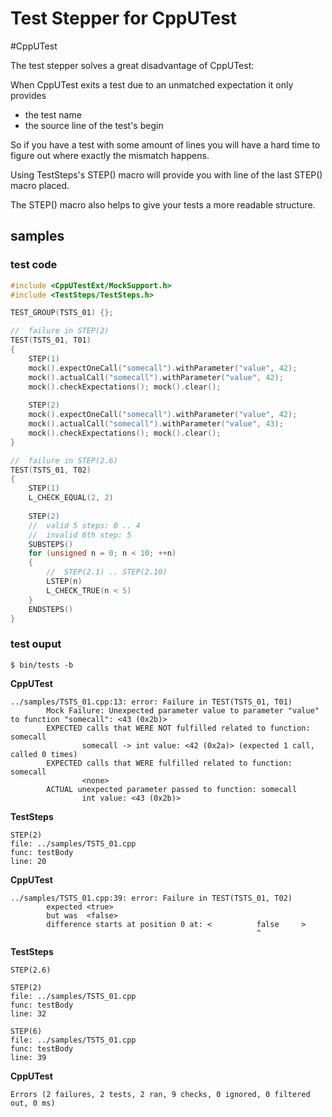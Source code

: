 # Test Stepper for CppUTest

#CppUTest

The test stepper solves a great disadvantage of CppUTest:

When CppUTest exits a test due to an unmatched expectation it only provides
- the test name
- the source line of the test's begin

So if you have a test with some amount of lines
you will have a hard time to figure out
where exactly the mismatch happens.

Using TestSteps's STEP() macro
will provide you with line of the last STEP() macro placed.

The STEP() macro also helps
to give your tests a more readable structure.

## samples

### test code
```cpp
#include <CppUTestExt/MockSupport.h>
#include <TestSteps/TestSteps.h>

TEST_GROUP(TSTS_01) {};

//  failure in STEP(2)
TEST(TSTS_01, T01)
{
    STEP(1)
    mock().expectOneCall("somecall").withParameter("value", 42);
    mock().actualCall("somecall").withParameter("value", 42);
    mock().checkExpectations(); mock().clear();
    
    STEP(2)
    mock().expectOneCall("somecall").withParameter("value", 42);
    mock().actualCall("somecall").withParameter("value", 43);
    mock().checkExpectations(); mock().clear();
}

//  failure in STEP(2.6)
TEST(TSTS_01, T02)
{
    STEP(1)
    L_CHECK_EQUAL(2, 2)
    
    STEP(2)
    //  valid 5 steps: 0 .. 4
    //  invalid 6th step: 5
    SUBSTEPS()
    for (unsigned n = 0; n < 10; ++n)
    {
        //  STEP(2.1) .. STEP(2.10)
        LSTEP(n)
        L_CHECK_TRUE(n < 5)
    }
    ENDSTEPS()
}
```
### test ouput
```shell
$ bin/tests -b
```
**CppUTest**
```shell
../samples/TSTS_01.cpp:13: error: Failure in TEST(TSTS_01, T01)
        Mock Failure: Unexpected parameter value to parameter "value" to function "somecall": <43 (0x2b)>
        EXPECTED calls that WERE NOT fulfilled related to function: somecall
                somecall -> int value: <42 (0x2a)> (expected 1 call, called 0 times)
        EXPECTED calls that WERE fulfilled related to function: somecall
                <none>
        ACTUAL unexpected parameter passed to function: somecall
                int value: <43 (0x2b)>
```
**TestSteps**
```shell
STEP(2)
file: ../samples/TSTS_01.cpp
func: testBody
line: 20
```
**CppUTest**
```shell
../samples/TSTS_01.cpp:39: error: Failure in TEST(TSTS_01, T02)
        expected <true>
        but was  <false>
        difference starts at position 0 at: <          false     >
                                                       ^
```
**TestSteps**
```shell
STEP(2.6)

STEP(2)
file: ../samples/TSTS_01.cpp
func: testBody
line: 32

STEP(6)
file: ../samples/TSTS_01.cpp
func: testBody
line: 39
```
**CppUTest**
```shell
Errors (2 failures, 2 tests, 2 ran, 9 checks, 0 ignored, 0 filtered out, 0 ms)
```



